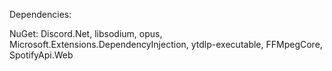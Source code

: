 Dependencies: 

NuGet: Discord.Net, libsodium,   opus, Microsoft.Extensions.DependencyInjection, ytdlp-executable, FFMpegCore, SpotifyApi.Web
